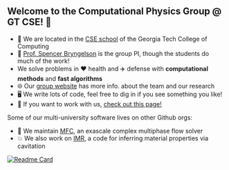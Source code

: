 ## Welcome to the Computational Physics Group @ GT CSE! 👋

* 🏫 We are located in the [CSE school](https://cse.gatech.edu) of the Georgia Tech College of Computing  
* 🙋 [Prof. Spencer Bryngelson](https://cse.gatech.edu/people/spencer-bryngelson) is the group PI, though the students do much of the work!  
* We solve problems in ❤️ health and ✈️ defense with **computational methods** and **fast algorithms**
* 🌐 Our [group website](https://comp-physics.group) has more info. about the team and our research
* 🖥️ We write lots of code, feel free to dig in if you see something you like!  
* 👥 If you want to work with us, [check out this page!](https://comp-physics.group/vacancies.html) 

Some of our multi-university software lives on other Github orgs:
* 🌊 We maintain [MFC](https://github.com/mflowcode), an exascale complex multiphase flow solver 
* 💥 We also work on [IMR](https://github.com/InertialMicrocavitationRheometry), a code for inferring material properties via cavitation

[![Readme Card](https://readme-stats.clckblog.space/api/pin/?username=mflowcode&repo=MFC&theme=transparent&show_owner=true)](https://github.com/mflowcode/mfc)
